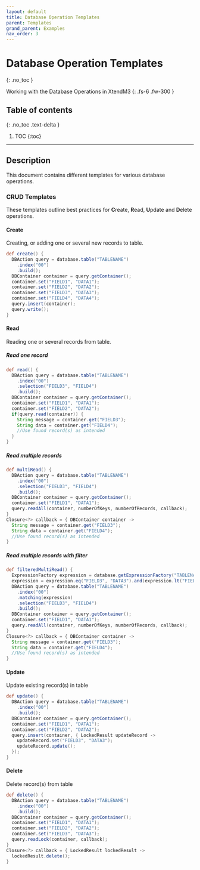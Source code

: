 ```yaml
---
layout: default
title: Database Operation Templates
parent: Templates
grand_parent: Examples
nav_order: 3
---
```


# Database Operation Templates
{: .no_toc }

Working with the Database Operations in XtendM3
{: .fs-6 .fw-300 }

## Table of contents
{: .no_toc .text-delta }

1. TOC
{:toc}

---

## Description
This document contains different templates for various database operations.

### CRUD Templates
These templates outline best practices for **C**reate, **R**ead, **U**pdate and **D**elete operations.

#### Create
Creating, or adding one or several new records to table.
```groovy
def create() {
  DBAction query = database.table("TABLENAME")
    .index("00")
    .build();
  DBContainer container = query.getContainer();
  container.set("FIELD1", "DATA1");
  container.set("FIELD2", "DATA2");
  container.set("FIELD3", "DATA3");
  container.set("FIELD4", "DATA4");
  query.insert(container);
  query.write();
}
```

#### Read
Reading one or several records from table.

##### Read one record
```groovy
def read() {
  DBAction query = database.table("TABLENAME")
    .index("00")
    .selection("FIELD3", "FIELD4")
    .build();
  DBContainer container = query.getContainer();
  container.set("FIELD1", "DATA1");
  container.set("FIELD2", "DATA2");
  if(query.read(container)) {
    String message = container.get("FIELD3");
    String data = container.get("FIELD4");
    //Use found record(s) as intended
  }
}
```
##### Read multiple records
```groovy
def multiRead() {
  DBAction query = database.table("TABLENAME")
    .index("00")
    .selection("FIELD3", "FIELD4")
    .build();
  DBContainer container = query.getContainer();
  container.set("FIELD1", "DATA1");
  query.readAll(container, numberOfKeys, numberOfRecords, callback);
}
Closure<?> callback = { DBContainer container ->
  String message = container.get("FIELD3");
  String data = container.get("FIELD4");
  //Use found record(s) as intended
}
```
##### Read multiple records with filter
```groovy
def filteredMultiRead() {
  ExpressionFactory expression = database.getExpressionFactory("TABLENAME");
  expression = expression.eq("FIELD3", "DATA3").and(expression.lt("FIELD1", "DATA1"));
  DBAction query = database.table("TABLENAME")
    .index("00")
    .matching(expression)
    .selection("FIELD3", "FIELD4")
    .build();
  DBContainer container = query.getContainer();
  container.set("FIELD1", "DATA1");
  query.readAll(container, numberOfKeys, numberOfRecords, callback);
}
Closure<?> callback = { DBContainer container ->
  String message = container.get("FIELD3");
  String data = container.get("FIELD4");
  //Use found record(s) as intended
}
```

#### Update
Update existing record(s) in table
```groovy
def update() {
  DBAction query = database.table("TABLENAME")
    .index("00")
    .build();
  DBContainer container = query.getContainer();
  container.set("FIELD1", "DATA1");
  container.set("FIELD2", "DATA2");
  query.insert(container, { LockedResult updateRecord ->
    updateRecord.set("FIELD3", "DATA3");
    updateRecord.update();
  });
}
```

#### Delete
Delete record(s) from table
```groovy
def delete() {
  DBAction query = database.table("TABLENAME")
    .index("00")
    .build();
  DBContainer container = query.getContainer();
  container.set("FIELD1", "DATA1");
  container.set("FIELD2", "DATA2");
  container.set("FIELD3", "DATA3");
  query.readLock(container, callback);
}
Closure<?> callback = { LockedResult lockedResult ->
  lockedResult.delete();
}
```